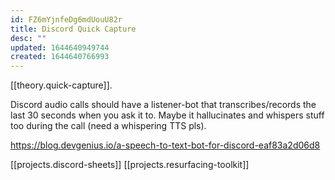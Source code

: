 ```yaml
---
id: FZ6mYjnfeDg6mdUouU82r
title: Discord Quick Capture
desc: ""
updated: 1644640949744
created: 1644640766993
---
```


[[theory.quick-capture]].

Discord audio calls should have a listener-bot that transcribes/records the last 30 seconds when you ask it to. Maybe it hallucinates and whispers stuff too during the call (need a whispering TTS pls).

https://blog.devgenius.io/a-speech-to-text-bot-for-discord-eaf83a2d06d8

[[projects.discord-sheets]] [[projects.resurfacing-toolkit]]
